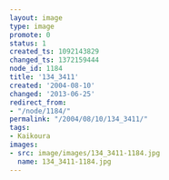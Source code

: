 ```yaml
---
layout: image
type: image
promote: 0
status: 1
created_ts: 1092143829
changed_ts: 1372159444
node_id: 1184
title: '134_3411'
created: '2004-08-10'
changed: '2013-06-25'
redirect_from:
- "/node/1184/"
permalink: "/2004/08/10/134_3411/"
tags:
- Kaikoura
images:
- src: image/images/134_3411-1184.jpg
  name: 134_3411-1184.jpg
---
```



